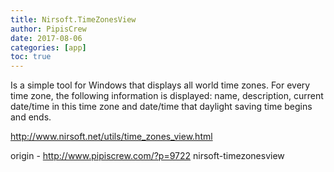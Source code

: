 ```yaml
---
title: Nirsoft.TimeZonesView
author: PipisCrew
date: 2017-08-06
categories: [app]
toc: true
---
```


Is a simple tool for Windows that displays all world time zones. For every time zone, the following information is displayed: name, description, current date/time in this time zone and date/time that daylight saving time begins and ends.

http://www.nirsoft.net/utils/time_zones_view.html

origin - http://www.pipiscrew.com/?p=9722 nirsoft-timezonesview